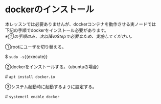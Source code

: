 # dockerのインストール

本レッスンでは必要ありませんが、dockerコンテナを動作させる実ノードでは下記の手順でdockerをインストール必要があります。  
*※①の手順のみ、次以降のStepで必要なため、実施してください。*  

①rootにユーザを切り替える。

$ `sudo -s`{{execute}}

②dockerをインストールする。（ubuntuの場合）

\# `apt install docker.io`

③システム起動時に起動するように設定する。

\# `systemctl enable docker`
